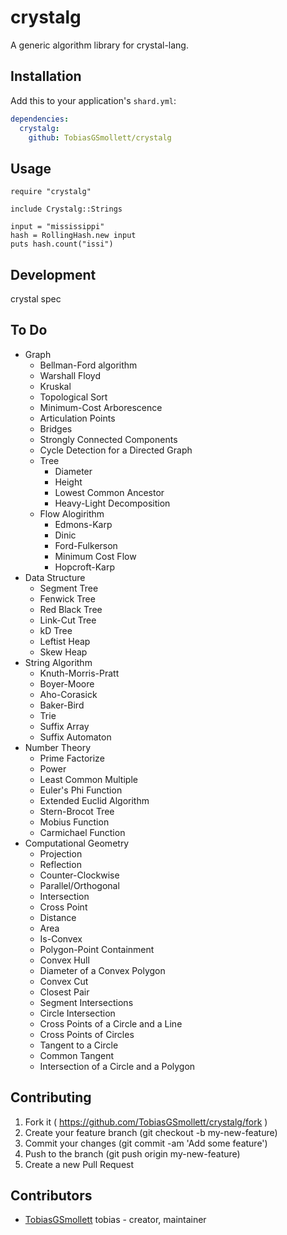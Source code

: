 # crystalg

A generic algorithm library for crystal-lang.

## Installation

Add this to your application's `shard.yml`:

```yaml
dependencies:
  crystalg:
    github: TobiasGSmollett/crystalg
```

## Usage

```crystal
require "crystalg"

include Crystalg::Strings

input = "mississippi"
hash = RollingHash.new input
puts hash.count("issi")
```

## Development

crystal spec

## To Do
* Graph
  * Bellman-Ford algorithm
  * Warshall Floyd
  * Kruskal
  * Topological Sort
  * Minimum-Cost Arborescence
  * Articulation Points
  * Bridges
  * Strongly Connected Components
  * Cycle Detection for a Directed Graph
  * Tree
    * Diameter
    * Height
    * Lowest Common Ancestor
    * Heavy-Light Decomposition
  * Flow Alogirithm
    * Edmons-Karp
    * Dinic
    * Ford-Fulkerson
    * Minimum Cost Flow
    * Hopcroft-Karp
* Data Structure
  * Segment Tree
  * Fenwick Tree
  * Red Black Tree
  * Link-Cut Tree
  * kD Tree
  * Leftist Heap
  * Skew Heap
* String Algorithm
  * Knuth-Morris-Pratt
  * Boyer-Moore
  * Aho-Corasick
  * Baker-Bird
  * Trie
  * Suffix Array
  * Suffix Automaton
* Number Theory
  * Prime Factorize
  * Power
  * Least Common Multiple
  * Euler's Phi Function
  * Extended Euclid Algorithm
  * Stern-Brocot Tree
  * Mobius Function
  * Carmichael Function
* Computational Geometry
  * Projection
  * Reflection
  * Counter-Clockwise
  * Parallel/Orthogonal
  * Intersection
  * Cross Point
  * Distance
  * Area
  * Is-Convex
  * Polygon-Point Containment
  * Convex Hull
  * Diameter of a Convex Polygon
  * Convex Cut
  * Closest Pair
  * Segment Intersections
  * Circle Intersection
  * Cross Points of a Circle and a Line
  * Cross Points of Circles
  * Tangent to a Circle
  * Common Tangent
  * Intersection of a Circle and a Polygon

## Contributing

1. Fork it ( https://github.com/TobiasGSmollett/crystalg/fork )
2. Create your feature branch (git checkout -b my-new-feature)
3. Commit your changes (git commit -am 'Add some feature')
4. Push to the branch (git push origin my-new-feature)
5. Create a new Pull Request

## Contributors

- [TobiasGSmollett](https://github.com/TobiasGSmollett) tobias - creator, maintainer
